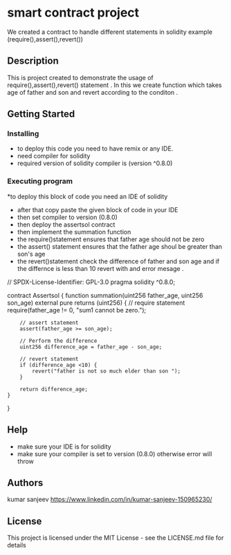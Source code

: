 # smart contract project 
We created a contract to handle different statements in solidity example (require(),assert(),revert())

## Description

This is project created to demonstrate the usage of require(),assert(),revert() statement .
In this we create function which takes age of father and son and revert according to the conditon .

## Getting Started

### Installing

* to deploy this code you need to have remix or any IDE.
* need compiler for solidity 
* required version of solidity compiler is (version ^0.8.0)

### Executing program

*to deploy this block of code you need an IDE of  solidity
* after that copy paste the given block of code in your IDE
* then set compiler to version (0.8.0)
* then deploy the assertsol contract
* then implement the summation function
* the require()statement ensures that father age should not be zero
* the assert() statement ensures that the father age shoul be greater than son's age 
* the revert()statement check the difference of father and son age and if the differnce is less than 10 revert with and error mesage .



// SPDX-License-Identifier: GPL-3.0
pragma solidity ^0.8.0;

contract Assertsol {
    function summation(uint256 father_age, uint256 son_age) external pure returns (uint256) {
        // require statement
        require(father_age != 0, "sum1 cannot be zero.");

        // assert statement
        assert(father_age >= son_age);

        // Perform the difference 
        uint256 difference_age = father_age - son_age;

        // revert statement
        if (difference_age <10) {
            revert("father is not so much elder than son ");
        }

        return difference_age;
    }
}

## Help
* make sure your IDE is for solidity 
*  make sure your compiler is set to version (0.8.0) otherwise error will throw

## Authors

kumar sanjeev 
https://www.linkedin.com/in/kumar-sanjeev-150965230/


## License

This project is licensed under the MIT License - see the LICENSE.md file for details
